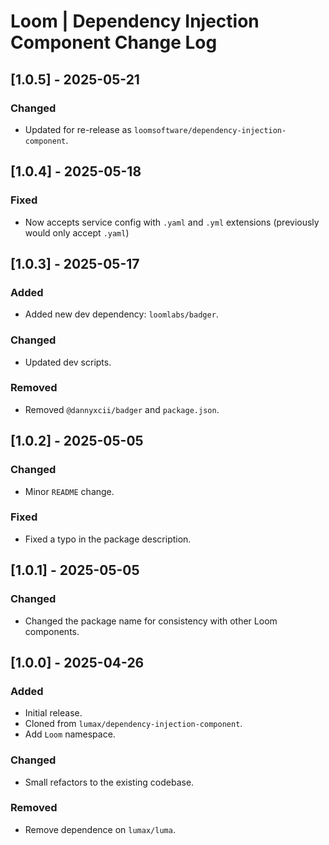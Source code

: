# Loom | Dependency Injection Component Change Log

## [1.0.5] - 2025-05-21
### Changed
- Updated for re-release as `loomsoftware/dependency-injection-component`.

## [1.0.4] - 2025-05-18
### Fixed
- Now accepts service config with `.yaml` and `.yml` extensions (previously would only accept `.yaml`)

## [1.0.3] - 2025-05-17
### Added
- Added new dev dependency: `loomlabs/badger`.

### Changed
- Updated dev scripts.

### Removed
- Removed `@dannyxcii/badger` and `package.json`.

## [1.0.2] - 2025-05-05
### Changed
- Minor `README` change.

### Fixed
- Fixed a typo in the package description.

## [1.0.1] - 2025-05-05
### Changed
- Changed the package name for consistency with other Loom components.

## [1.0.0] - 2025-04-26
### Added
- Initial release.
- Cloned from `lumax/dependency-injection-component`.
- Add `Loom` namespace.

### Changed
- Small refactors to the existing codebase.

### Removed
- Remove dependence on `lumax/luma`.